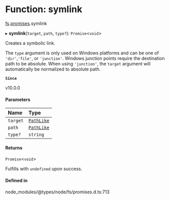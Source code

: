 # Function: symlink

[fs](../modules/fs.md).[promises](../modules/fs.promises.md).symlink

▸ **symlink**(`target`, `path`, `type?`): `Promise`<`void`\>

Creates a symbolic link.

The `type` argument is only used on Windows platforms and can be one of `'dir'`,`'file'`, or `'junction'`. Windows junction points require the destination path
to be absolute. When using `'junction'`, the `target` argument will
automatically be normalized to absolute path.

**`Since`**

v10.0.0

#### Parameters

| Name | Type |
| :------ | :------ |
| `target` | [`PathLike`](../types/fs.PathLike.md) |
| `path` | [`PathLike`](../types/fs.PathLike.md) |
| `type?` | `string` |

#### Returns

`Promise`<`void`\>

Fulfills with `undefined` upon success.

#### Defined in

node_modules/@types/node/fs/promises.d.ts:713

